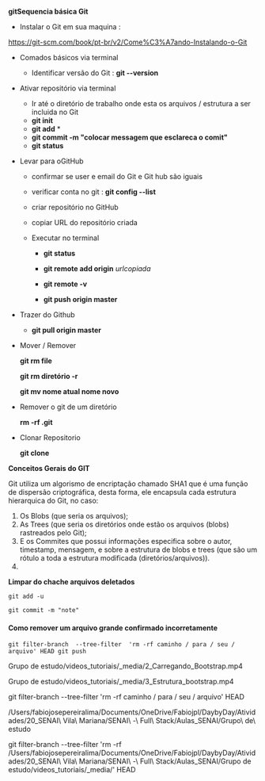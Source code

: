 **gitSequencia básica Git** 

- Instalar o Git em sua maquina :

 https://git-scm.com/book/pt-br/v2/Come%C3%A7ando-Instalando-o-Git



- Comados básicos via terminal 

  - Identificar versão do Git : **git --version**

  

- Ativar repositório via terminal

  - Ir até o diretório de trabalho onde esta os arquivos / estrutura a ser incluida no Git
  - **git init** 
  - **git add** *   
  - **git commit -m  "colocar messagem que esclareca o comit"**   
  - **git status**    

- Levar para oGitHub

  - confirmar se user e email do Git e Git hub são iguais
    
  - verificar conta no git :  **git config --list**
    
  - criar repositório no GitHub

  - copiar URL do repositório criada

  - Executar no terminal

    - **git status**

    - **git remote add origin** *urlcopiada*

    - **git remote -v**

    - **git push origin master**

      

- Trazer do Github

  - **git pull origin master**
  
    

- Mover / Remover 

  **git rm file**

  **git rm diretório -r**

  **git mv nome atual nome novo**

  

- Remover o git de um diretório

  **rm -rf .git**

- Clonar Repositorio

  **git clone** 


**Conceitos Gerais do GIT**

 

Git utiliza um algorismo de encriptação chamado SHA1 que é uma função de dispersão criptográfica, desta forma, ele encapsula cada estrutura hierarquica do Git, no caso:

1. Os Blobs (que seria os arquivos);
2. As Trees (que seria os diretórios onde estão os arquivos (blobs) rastreados pelo Git);
3. E os Commites que possui informações especifica sobre o autor, timestamp, mensagem, e sobre a estrutura de blobs e trees (que são um rótulo a toda a estrutura modificada (diretórios/arquivos)).
4. 



**Limpar do chache arquivos deletados**

```
git add -u
```

```
git commit -m "note"
```





#### Como remover um arquivo grande confirmado incorretamente

```
git filter-branch  --tree-filter  'rm -rf caminho / para / seu / arquivo' HEAD git push
```



Grupo de estudo/videos_tutoriais/_media/2_Carregando_Bootstrap.mp4

Grupo de estudo/videos_tutoriais/_media/3_Estrutura_bootstrap.mp4

git filter-branch  --tree-filter  'rm -rf caminho / para / seu / arquivo' HEAD 



/Users/fabiojosepereiralima/Documents/OneDrive/Fabiojpl/DaybyDay/Atividades/20_SENAI\ Vila\ Mariana/SENAI\ -\ Full\ Stack/Aulas_SENAI/Grupo\ de\ estudo

git filter-branch  --tree-filter  'rm -rf /Users/fabiojosepereiralima/Documents/OneDrive/Fabiojpl/DaybyDay/Atividades/20_SENAI\ Vila\ Mariana/SENAI\ -\ Full\ Stack/Aulas_SENAI/Grupo de estudo/videos_tutoriais/_media/' HEAD
